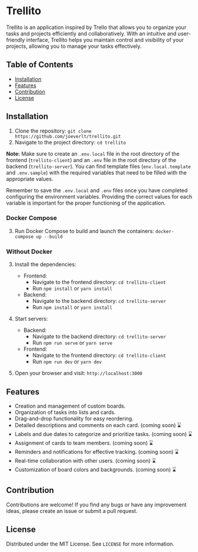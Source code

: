 # Trellito

Trellito is an application inspired by Trello that allows you to organize your tasks and projects efficiently and collaboratively. With an intuitive and user-friendly interface, Trellito helps you maintain control and visibility of your projects, allowing you to manage your tasks effectively.

## Table of Contents

- [Installation](#installation)
- [Features](#features)
- [Contribution](#contribution)
- [License](#license)

## Installation

1. Clone the repository: `git clone https://github.com/joeverlt/trellito.git`
2. Navigate to the project directory: `cd trellito`

**Note:** Make sure to create an `.env.local` file in the root directory of the frontend (`trellito-client`) and an `.env` file in the root directory of the backend (`trellito-server`). You can find template files (`env.local.template` and `.env.sample`) with the required variables that need to be filled with the appropriate values.

Remember to save the `.env.local` and `.env` files once you have completed configuring the environment variables. Providing the correct values for each variable is important for the proper functioning of the application.

### Docker Compose

3. Run Docker Compose to build and launch the containers: `docker-compose up --build`

### Without Docker

3. Install the dependencies:

   - Frontend:
     - Navigate to the frontend directory: `cd trellito-client`
     - Run `npm install` or `yarn install`
   - Backend:
     - Navigate to the backend directory: `cd trellito-server`
     - Run `npm install` or `yarn install`

4. Start servers:

   - Backend:
     - Navigate to the backend directory: `cd trellito-server`
     - Run `npm run serve` or `yarn serve`
   - Frontend:
     - Navigate to the frontend directory: `cd trellito-client`
     - Run `npm run dev` or `yarn dev`

5. Open your browser and visit: `http://localhost:3000`

## Features

- Creation and management of custom boards.
- Organization of tasks into lists and cards.
- Drag-and-drop functionality for easy reordering.
- Detailed descriptions and comments on each card. (coming soon) ⌛
- Labels and due dates to categorize and prioritize tasks. (coming soon) ⌛
- Assignment of cards to team members. (coming soon) ⌛
- Reminders and notifications for effective tracking. (coming soon) ⌛
- Real-time collaboration with other users. (coming soon) ⌛
- Customization of board colors and backgrounds. (coming soon) ⌛

## Contribution

Contributions are welcome! If you find any bugs or have any improvement ideas, please create an issue or submit a pull request.

## License

Distributed under the MIT License. See `LICENSE` for more information.
